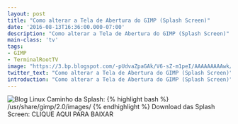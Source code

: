 ```yaml
---
layout: post
title: "Como alterar a Tela de Abertura do GIMP (Splash Screen)"
date: '2016-08-13T16:36:00.000-07:00'
description: "Como alterar a Tela de Abertura do GIMP (Splash Screen)"
main-class: 'tv'
tags:
- GIMP
- TerminalRootTV
image: "https://3.bp.blogspot.com/-pUdvaZpaGAk/V6-sZ-m1peI/AAAAAAAAAwk/kz-g9W2pQ8UWjVAyYdBpHBCnDiw_xnBqwCLcB/s72-c/theme-photoshp.jpg"
twitter_text: "Como alterar a Tela de Abertura do GIMP (Splash Screen)"
introduction: "Como alterar a Tela de Abertura do GIMP (Splash Screen)"
---
```

![Blog Linux](https://3.bp.blogspot.com/-pUdvaZpaGAk/V6-sZ-m1peI/AAAAAAAAAwk/kz-g9W2pQ8UWjVAyYdBpHBCnDiw_xnBqwCLcB/s400/theme-photoshp.jpg "Blog Linux")
Caminho da Splash:
{% highlight bash %}
/usr/share/gimp/2.0/images/ 
{% endhighlight %}
Download das Splash Screen:
CLIQUE AQUI PARA BAIXAR 
